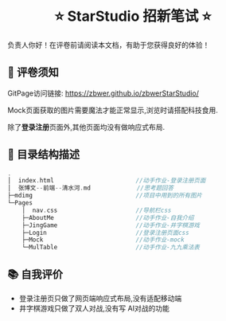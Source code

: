 <h1 align="center">⭐  StarStudio 招新笔试 ⭐</h1>

负责人你好！在评卷前请阅读本文档，有助于您获得良好的体验！

## 🎯 评卷须知

GitPage访问链接: https://zbwer.github.io/zbwerStarStudio/

Mock页面获取的图片需要魔法才能正常显示,浏览时请搭配科技食用.

除了**登录注册**页面外,其他页面均没有做响应式布局.

## 📝 目录结构描述

```cpp
.
│  index.html						//动手作业-登录注册页面
│  张博文--前端--清水河.md			   //思考题回答
├─mdimg								//项目中用到的所有图片
└─Pages
    │  nav.css						//导航栏css
    ├─AboutMe						//动手作业-自我介绍
    ├─JingGame						//动手作业-井字棋游戏
    ├─Login							//登录注册页面css
    ├─Mock							//动手作业-mock
    └─MulTable						//动手作业-九九乘法表
```

## 📚 自我评价

+ 登录注册页只做了网页端响应式布局,没有适配移动端
+ 井字棋游戏只做了双人对战,没有写 AI对战的功能 
